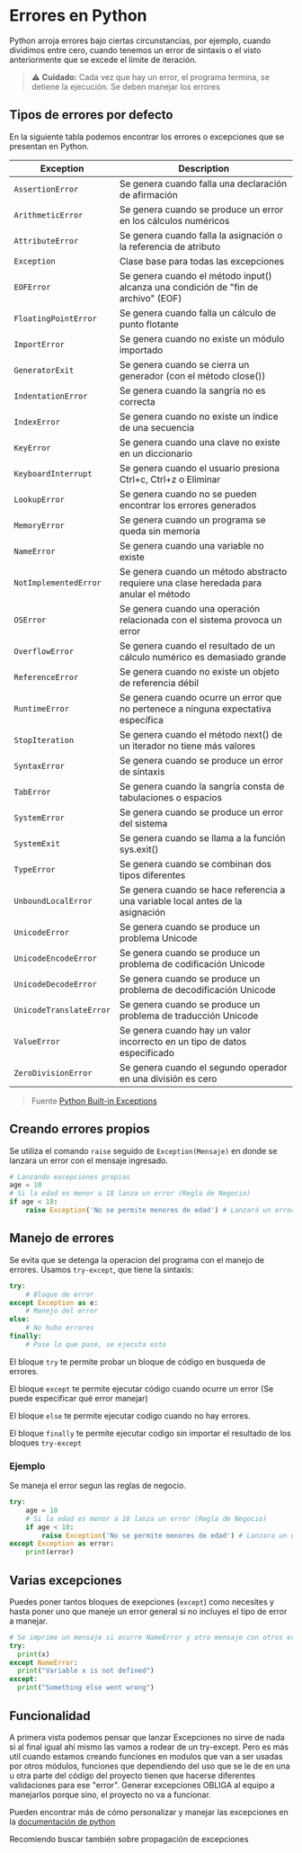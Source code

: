 # Errores en Python

Python arroja errores bajo ciertas circunstancias, por ejemplo, cuando dividimos entre cero, cuando tenemos un error de sintaxis o el visto anteriormente que se excede el límite de iteración.

> ⚠️ **Cuidado:**  Cada vez que hay un error, el programa termina, se detiene la ejecución. Se deben manejar los errores

## Tipos de errores por defecto

En la siguiente tabla podemos encontrar los errores o excepciones que se presentan en Python.

| Exception | Description |
| --- | --- |
| `AssertionError` | Se genera cuando falla una declaración de afirmación |
| `ArithmeticError` | Se genera cuando se produce un error en los cálculos numéricos |
| `AttributeError` | Se genera cuando falla la asignación o la referencia de atributo |
| `Exception` | Clase base para todas las excepciones |
| `EOFError` | Se genera cuando el método input() alcanza una condición de "fin de archivo" (EOF) |
| `FloatingPointError` | Se genera cuando falla un cálculo de punto flotante |
| `ImportError` | Se genera cuando no existe un módulo importado |
| `GeneratorExit` | Se genera cuando se cierra un generador (con el método close()) |
| `IndentationError` | Se genera cuando la sangría no es correcta |
| `IndexError` | Se genera cuando no existe un índice de una secuencia |
| `KeyError` | Se genera cuando una clave no existe en un diccionario |
| `KeyboardInterrupt` | Se genera cuando el usuario presiona Ctrl+c, Ctrl+z o Eliminar |
| `LookupError` | Se genera cuando no se pueden encontrar los errores generados |
| `MemoryError` | Se genera cuando un programa se queda sin memoria |
| `NameError` | Se genera cuando una variable no existe |
| `NotImplementedError` | Se genera cuando un método abstracto requiere una clase heredada para anular el método |
| `OSError` | Se genera cuando una operación relacionada con el sistema provoca un error |
| `OverflowError` | Se genera cuando el resultado de un cálculo numérico es demasiado grande |
| `ReferenceError` | Se genera cuando no existe un objeto de referencia débil |
| `RuntimeError` | Se genera cuando ocurre un error que no pertenece a ninguna expectativa específica |
| `StopIteration` | Se genera cuando el método next() de un iterador no tiene más valores |
| `SyntaxError` | Se genera cuando se produce un error de sintaxis |
| `TabError` | Se genera cuando la sangría consta de tabulaciones o espacios |
| `SystemError` | Se genera cuando se produce un error del sistema |
| `SystemExit` | Se genera cuando se llama a la función sys.exit() |
| `TypeError` | Se genera cuando se combinan dos tipos diferentes |
| `UnboundLocalError` | Se genera cuando se hace referencia a una variable local antes de la asignación |
| `UnicodeError` | Se genera cuando se produce un problema Unicode |
| `UnicodeEncodeError` | Se genera cuando se produce un problema de codificación Unicode |
| `UnicodeDecodeError` | Se genera cuando se produce un problema de decodificación Unicode |
| `UnicodeTranslateError` | Se genera cuando se produce un problema de traducción Unicode |
| `ValueError` | Se genera cuando hay un valor incorrecto en un tipo de datos especificado |
| `ZeroDivisionError` | Se genera cuando el segundo operador en una división es cero |

> Fuente [Python Built-in Exceptions][1]

## Creando errores propios

Se utiliza el comando `raise` seguido de `Exception(Mensaje)` en donde se lanzara un error con el mensaje ingresado.

```python
# Lanzando excepciones propias
age = 10
# Si la edad es menor a 18 lanza un error (Regla de Negocio)
if age < 18:
    raise Exception('No se permite menores de edad') # Lanzará un error
```

## Manejo de errores

Se evita que se detenga la operacion del programa con el manejo de errores. Usamos `try-except`, que tiene la sintaxis:

```python
try:
    # Bloque de error
except Exception as e:
    # Manejo del error
else:
    # No hubo errores
finally:
    # Pase lo que pase, se ejecuta esto
```

El bloque `try` te permite probar un bloque de código en busqueda de errores.

El bloque `except` te permite ejecutar código cuando ocurre un error (Se puede especificar qué error manejar)

El bloque `else` te permite ejecutar codigo cuando no hay errores.

El bloque `finally` te permite ejecutar codigo sin importar el resultado de los bloques `try-except`

### Ejemplo

Se maneja el error segun las reglas de negocio.

```python
try:
    age = 10
    # Si la edad es menor a 18 lanza un error (Regla de Negocio)
    if age < 18:
        raise Exception('No se permite menores de edad') # Lanzara un error
except Exception as error:
    print(error)
```

## Varias excepciones

Puedes poner tantos bloques de exepciones (`except`) como necesites y hasta poner uno que maneje un error general si no incluyes el tipo de error a manejar.

```python
# Se imprime un mensaje si ocurre NameError y otro mensaje con otros erroees
try:
  print(x)
except NameError:
  print("Variable x is not defined")
except:
  print("Something else went wrong")
```

## Funcionalidad

A primera vista podemos pensar que lanzar Excepciones no sirve de nada si al final igual ahí mismo las vamos a rodear de un try-except. Pero es más util cuando estamos creando funciones en modulos que van a ser usadas por otros módulos, funciones que dependiendo del uso que se le de en una u otra parte del código del proyecto tienen que hacerse diferentes validaciones para ese "error". Generar excepciones OBLIGA al equipo a manejarlos porque sino, el proyecto no va a funcionar.

Pueden encontrar más de cómo personalizar y manejar las excepciones en la [documentación de python][2]

Recomiendo buscar también sobre propagación de excepciones

<!-- Referencias -->

[1]: <https://www.w3schools.com/python/python_ref_exceptions.asp> "Python Built-in Exceptions"
[2]: <https://docs.python.org/es/3/tutorial/errors.html#> "Errores y excepciones"
